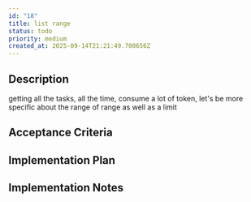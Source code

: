 ```yaml
---
id: "18"
title: list range
status: todo
priority: medium
created_at: 2025-09-14T21:21:49.700656Z
---
```

## Description

getting all the tasks, all the time, consume a lot of token, let's be more specific about the range of range as well as a limit

## Acceptance Criteria
<!-- AC:BEGIN -->


<!-- AC:END -->

## Implementation Plan




## Implementation Notes



